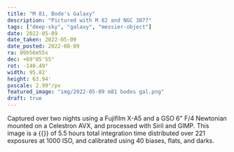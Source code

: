 ```yaml
---
title: "M 81, Bode's Galaxy"
description: "Pictured with M 82 and NGC 3077"
tags: ["deep-sky", "galaxy", "messier-object"]
date: 2022-05-09
date_taken: 2022-05-09
date_posted: 2022-08-09
ra: 09h56m55s
dec: +69°05'55"
rot: -140.49°
width: 95.82'
height: 63.94'
pxscale: 2.99"/px
featured_image: "img/2022-05-09 m81 bodes gal.png"
draft: true
---
```




Captured over two nights using a Fujifilm X-A5 and a GSO 6" F/4 Newtonian mounted on a Celestron AVX, and processed with Siril and GIMP. This image is a {{<def stack />}} of 5.5 hours total integration time distributed over 221 exposures at 1000 ISO, and calibrated using 40 biases, flats, and darks.